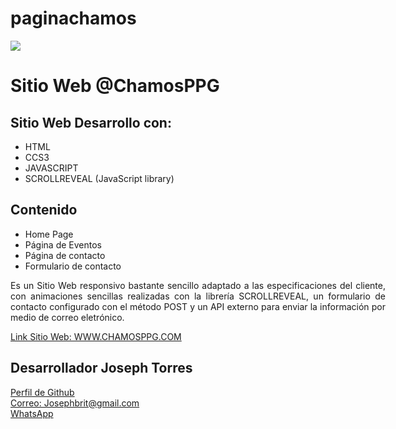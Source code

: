 # paginachamos 

<html>
    <div >  
        <a href="www.chamosppg.com"> <img src="https://user-images.githubusercontent.com/113720204/193478870-629b7cd2-8d0e-425c-9eae-83eae1f4a3ed.jpg"></a>
        <div>
            <h1>Sitio Web @ChamosPPG</h1>
            <h2>Sitio Web Desarrollo con:</h2>
            <ul>
                <li>HTML</li>
                <li>CCS3</li>
                <li>JAVASCRIPT</li>
                <li>SCROLLREVEAL (JavaScript library)</li>
            </ul>     
        </div>
        <div>
            <h2>Contenido</h2>
            <ul>
                <li>Home Page</li>
                <li>Página de Eventos</li>
                <li>Página de contacto</li>
                <li>Formulario de contacto</li>
            </ul>  
            <p style="width: 600px; text-align: justify;">Es un Sitio Web responsivo bastante sencillo adaptado a las especificaciones del cliente, con animaciones sencillas realizadas con la librería SCROLLREVEAL, un formulario de contacto configurado con el método POST y un API externo para enviar la información por medio de correo eletrónico.</p>  
            <a href="www.chamosppg.com">Link Sitio Web: WWW.CHAMOSPPG.COM</a>
        </div>
        <div>
            <h2>Desarrollador Joseph Torres</h2>
            <div><a href="https://josephtorresdev.github.io">Perfil de Github</a></div>
            <div><a href="https://mail.google.com/mail/u/0/?fs=1&tf=cm&source=mailto&to=jamdossoporte@gmail.com">Correo: Josephbrit@gmail.com</a></div>
            <div><a href="https://wa.link/40npte">WhatsApp</a></div>        
        </div>
    </div>
</html>
